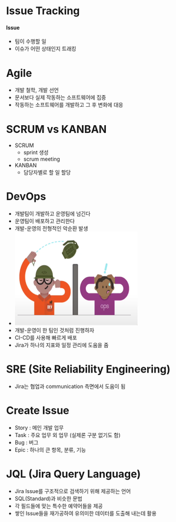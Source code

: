 # Issue Tracking

#### Issue
- 팀이 수행할 일
- 이슈가 어떤 상태인지 트래킹

# Agile
- 개발 철학, 개발 선언
- 문서보다 실제 작동하는 소프트웨어에 집중
- 작동하는 소프트웨어를 개발하고 그 후 변화에 대응

# SCRUM vs KANBAN
- SCRUM
  - sprint 생성
  - scrum meeting
- KANBAN
  - 담당자별로 할 일 할당

# DevOps
- 개발팀이 개발하고 운영팀에 넘긴다
- 운영팀이 배포하고 관리한다
- 개발-운영의 전형적인 악순환 발생
- ![img.png](img.png)
- 개발-운영이 한 팀인 것처럼 진행하자
- CI-CD를 사용해 빠르게 배포
- Jira가 하나의 지표와 일정 관리에 도움을 줌

# SRE (Site Reliability Engineering)
- Jira는 협업과 communication 측면에서 도움이 됨

# Create Issue
- Story : 메인 개발 업무
- Task : 주요 업무 외 업무 (실제론 구분 없기도 함)
- Bug : 버그
- Epic : 하나의 큰 항목, 분류, 기능

# JQL (Jira Query Language)
- Jira Issue를 구조적으로 검색하기 위해 제공하는 언어
- SQL(Standard)과 비슷한 문법
- 각 필드들에 맞는 특수한 예약어들을 제공
- 쌓인 Issue들을 재가공하여 유의미한 데이터를 도출해 내는데 활용



